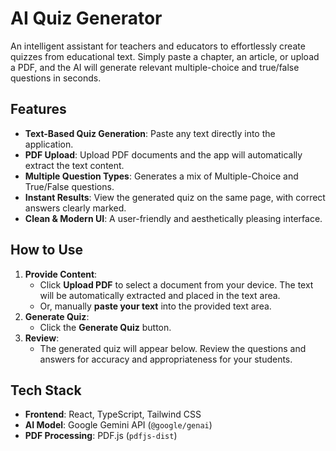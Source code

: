 # AI Quiz Generator

An intelligent assistant for teachers and educators to effortlessly create quizzes from educational text. Simply paste a chapter, an article, or upload a PDF, and the AI will generate relevant multiple-choice and true/false questions in seconds.

## Features

-   **Text-Based Quiz Generation**: Paste any text directly into the application.
-   **PDF Upload**: Upload PDF documents and the app will automatically extract the text content.
-   **Multiple Question Types**: Generates a mix of Multiple-Choice and True/False questions.
-   **Instant Results**: View the generated quiz on the same page, with correct answers clearly marked.
-   **Clean & Modern UI**: A user-friendly and aesthetically pleasing interface.

## How to Use

1.  **Provide Content**:
    -   Click **Upload PDF** to select a document from your device. The text will be automatically extracted and placed in the text area.
    -   Or, manually **paste your text** into the provided text area.
2.  **Generate Quiz**:
    -   Click the **Generate Quiz** button.
3.  **Review**:
    -   The generated quiz will appear below. Review the questions and answers for accuracy and appropriateness for your students.

## Tech Stack

-   **Frontend**: React, TypeScript, Tailwind CSS
-   **AI Model**: Google Gemini API (`@google/genai`)
-   **PDF Processing**: PDF.js (`pdfjs-dist`)
